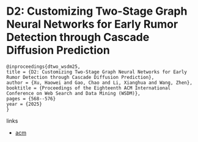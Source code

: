 # D2: Customizing Two-Stage Graph Neural Networks for Early Rumor Detection through Cascade Diffusion Prediction

```
@inproceedings{dtwo_wsdm25,
title = {D2: Customizing Two-Stage Graph Neural Networks for Early Rumor Detection through Cascade Diffusion Prediction},
author = {Xu, Haowei and Gao, Chao and Li, Xianghua and Wang, Zhen},
booktitle = {Proceedings of the Eighteenth ACM International Conference on Web Search and Data Mining (WSDM)},
pages = {568--576}
year = {2025}
}
```

links
- [acm](http://dl.acm.org/doi/10.1145/3701551.3703589)
